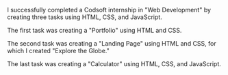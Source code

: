 I successfully completed a Codsoft internship in "Web Development" by creating three tasks using HTML, CSS, and JavaScript.

The first task was creating a "Portfolio" using HTML and CSS.

The second task was creating a "Landing Page" using HTML and CSS, for which I created "Explore the Globe."

The last task was creating a "Calculator" using HTML, CSS, and JavaScript.
